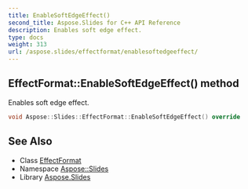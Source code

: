 ```yaml
---
title: EnableSoftEdgeEffect()
second_title: Aspose.Slides for C++ API Reference
description: Enables soft edge effect.
type: docs
weight: 313
url: /aspose.slides/effectformat/enablesoftedgeeffect/
---
```

## EffectFormat::EnableSoftEdgeEffect() method


Enables soft edge effect.

```cpp
void Aspose::Slides::EffectFormat::EnableSoftEdgeEffect() override
```

## See Also

* Class [EffectFormat](../)
* Namespace [Aspose::Slides](../../)
* Library [Aspose.Slides](../../../)